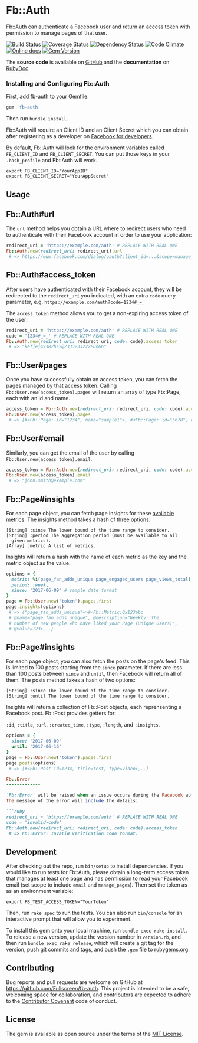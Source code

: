 # Fb::Auth

Fb::Auth can authenticate a Facebook user and return an access token with permission to manage pages of that user.

[![Build Status](http://img.shields.io/travis/Fullscreen/fb-auth/master.svg)](https://travis-ci.org/Fullscreen/fb-auth)
[![Coverage Status](http://img.shields.io/coveralls/Fullscreen/fb-auth/master.svg)](https://coveralls.io/r/Fullscreen/fb-auth)
[![Dependency Status](http://img.shields.io/gemnasium/Fullscreen/fb-auth.svg)](https://gemnasium.com/Fullscreen/fb-auth)
[![Code Climate](http://img.shields.io/codeclimate/github/Fullscreen/fb-auth.svg)](https://codeclimate.com/github/Fullscreen/fb-auth)
[![Online docs](http://img.shields.io/badge/docs-✓-green.svg)](http://www.rubydoc.info/gems/fb-auth/frames)
[![Gem Version](http://img.shields.io/gem/v/fb-auth.svg)](http://rubygems.org/gems/fb-auth)

The **source code** is available on [GitHub](https://github.com/Fullscreen/fb-auth) and the **documentation** on [RubyDoc](http://www.rubydoc.info/gems/fb-auth/frames).
### Installing and Configuring Fb::Auth

First, add fb-auth to your Gemfile:

```ruby
gem 'fb-auth'
```
Then run `bundle install`.

Fb::Auth will require an Client ID and an Client Secret which you can obtain after registering as a developer on [Facebook for developers](https://developers.facebook.com/).

By default, Fb::Auth will look for the environment variables called `FB_CLIENT_ID` and `FB_CLIENT_SECRET`. You can put those keys in your `.bash_profile` and Fb::Auth will work.

    export FB_CLIENT_ID="YourAppID"
    export FB_CLIENT_SECRET="YourAppSecret"

## Usage

Fb::Auth#url
---------------------

The `url` method helps you obtain a URL where to redirect users who need to
authenticate with their Facebook account in order to use your application:

```ruby
redirect_uri = 'https://example.com/auth' # REPLACE WITH REAL ONE
Fb::Auth.new(redirect_uri: redirect_uri).url
 # => https://www.facebook.com/dialog/oauth?client_id=...&scope=manage_pages&redirect_uri=https%3A%2F%2Fexample.com%2Fauth
```

Fb::Auth#access_token
---------------------

After users have authenticated with their Facebook account, they will be
redirected to the `redirect_uri` you indicated, with an extra `code` query
parameter, e.g. `https://example.com/auth?code=1234#_=_`

The `access_token` method allows you to get a non-expiring access token of the user:

```ruby
redirect_uri = 'https://example.com/auth' # REPLACE WITH REAL ONE
code = '1234#_=_' # REPLACE WITH REAL ONE
Fb::Auth.new(redirect_uri: redirect_uri, code: code).access_token
 # => "kefjej49s82hFS@2333233222FDh66"
```

Fb::User#pages
---------------------

Once you have successfully obtain an access token, you can fetch the pages managed
by that access token. Calling `Fb::User.new(access_token).pages` will return an
array of type Fb::Page, each with an id and name.

```ruby
access_token = Fb::Auth.new(redirect_uri: redirect_uri, code: code).access_token
Fb::User.new(access_token).pages
 # => [#<Fb::Page: id="1234", name="sample1">, #<Fb::Page: id="5678", name="sample2">]
```

Fb::User#email
---------------------

Similarly, you can get the email of the user by calling `Fb::User.new(access_token).email`.

```ruby
access_token = Fb::Auth.new(redirect_uri: redirect_uri, code: code).access_token
Fb::User.new(access_token).email
 # => "john.smith@example.com"
```

Fb::Page#insights
---------------------

For each page object, you can fetch page insights for these [available metrics](https://developers.facebook.com/docs/graph-api/reference/v2.9/insights#availmetrics). The insights method takes a hash of three options:

    [String] :since The lower bound of the time range to consider.
    [String] :period The aggregation period (must be available to all
      given metrics).
    [Array] :metric A list of metrics.

Insights will return a hash with the name of each metric as the key and the metric object as the value.

```ruby
options = {
  metric: %i(page_fan_adds_unique page_engaged_users page_views_total),
  period: :week,
  since: '2017-06-09' # sample date format
}
page = Fb::User.new('token').pages.first
page.insights(options)
 # => {"page_fan_adds_unique"=>#<Fb::Metric:0x123abc
 # @name="page_fan_adds_unique", @description="Weekly: The
 # number of new people who have liked your Page (Unique Users)",
 # @value=123>,..}
```

Fb::Page#insights
---------------------

For each page object, you can also fetch the posts on the page's feed. This is limited to 100 posts starting from the `since` parameter. If there are less than 100 posts between `since` and `until`, then Facebook will return all of them. The posts method takes a hash of two options:

    [String] :since The lower bound of the time range to consider.
    [String] :until The lower bound of the time range to consider.

Insights will return a collection of Fb::Post objects, each reprensenting a Facebook post. Fb::Post provides getters for:

`:id`, `:title`, `:url`, `:created_time`, `:type`, `:length`, and `:insights`.


```ruby
options = {
  since: '2017-06-09'
  until: '2017-06-16'
}
page = Fb::User.new('token').pages.first
page.posts(options)
 # => [#<Fb::Post id=1234, title=test, type=video>,..]

Fb::Error
-------------

`Fb::Error` will be raised when an issue occurs during the Facebook authentication process.
The message of the error will include the details:

```ruby
redirect_uri = 'https://example.com/auth' # REPLACE WITH REAL ONE
code = 'invalid-code'
Fb::Auth.new(redirect_uri: redirect_uri, code: code).access_token
 # => Fb::Error: Invalid verification code format.
```

## Development

After checking out the repo, run `bin/setup` to install dependencies.
If you would like to run tests for Fb::Auth, please obtain a long-term access token that manages at least one page
and has permission to read your Facebook email (set scope to include `email` and `manage_pages`). Then set the token as
as an environment variable:

    export FB_TEST_ACCESS_TOKEN="YourToken"

Then, run `rake spec` to run the tests. You can also run `bin/console` for an interactive prompt that will allow you to experiment.

To install this gem onto your local machine, run `bundle exec rake install`. To release a new version, update the version number in `version.rb`, and then run `bundle exec rake release`, which will create a git tag for the version, push git commits and tags, and push the `.gem` file to [rubygems.org](https://rubygems.org).

## Contributing

Bug reports and pull requests are welcome on GitHub at https://github.com/Fullscreen/fb-auth. This project is intended to be a safe, welcoming space for collaboration, and contributors are expected to adhere to the [Contributor Covenant](http://contributor-covenant.org) code of conduct.


## License

The gem is available as open source under the terms of the [MIT License](http://opensource.org/licenses/MIT).

